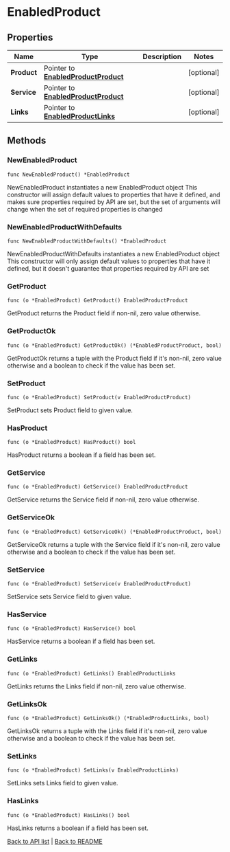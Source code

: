 # EnabledProduct

## Properties

Name | Type | Description | Notes
------------ | ------------- | ------------- | -------------
**Product** | Pointer to [**EnabledProductProduct**](EnabledProductProduct.md) |  | [optional] 
**Service** | Pointer to [**EnabledProductProduct**](EnabledProductProduct.md) |  | [optional] 
**Links** | Pointer to [**EnabledProductLinks**](EnabledProductLinks.md) |  | [optional] 

## Methods

### NewEnabledProduct

`func NewEnabledProduct() *EnabledProduct`

NewEnabledProduct instantiates a new EnabledProduct object
This constructor will assign default values to properties that have it defined,
and makes sure properties required by API are set, but the set of arguments
will change when the set of required properties is changed

### NewEnabledProductWithDefaults

`func NewEnabledProductWithDefaults() *EnabledProduct`

NewEnabledProductWithDefaults instantiates a new EnabledProduct object
This constructor will only assign default values to properties that have it defined,
but it doesn't guarantee that properties required by API are set

### GetProduct

`func (o *EnabledProduct) GetProduct() EnabledProductProduct`

GetProduct returns the Product field if non-nil, zero value otherwise.

### GetProductOk

`func (o *EnabledProduct) GetProductOk() (*EnabledProductProduct, bool)`

GetProductOk returns a tuple with the Product field if it's non-nil, zero value otherwise
and a boolean to check if the value has been set.

### SetProduct

`func (o *EnabledProduct) SetProduct(v EnabledProductProduct)`

SetProduct sets Product field to given value.

### HasProduct

`func (o *EnabledProduct) HasProduct() bool`

HasProduct returns a boolean if a field has been set.

### GetService

`func (o *EnabledProduct) GetService() EnabledProductProduct`

GetService returns the Service field if non-nil, zero value otherwise.

### GetServiceOk

`func (o *EnabledProduct) GetServiceOk() (*EnabledProductProduct, bool)`

GetServiceOk returns a tuple with the Service field if it's non-nil, zero value otherwise
and a boolean to check if the value has been set.

### SetService

`func (o *EnabledProduct) SetService(v EnabledProductProduct)`

SetService sets Service field to given value.

### HasService

`func (o *EnabledProduct) HasService() bool`

HasService returns a boolean if a field has been set.

### GetLinks

`func (o *EnabledProduct) GetLinks() EnabledProductLinks`

GetLinks returns the Links field if non-nil, zero value otherwise.

### GetLinksOk

`func (o *EnabledProduct) GetLinksOk() (*EnabledProductLinks, bool)`

GetLinksOk returns a tuple with the Links field if it's non-nil, zero value otherwise
and a boolean to check if the value has been set.

### SetLinks

`func (o *EnabledProduct) SetLinks(v EnabledProductLinks)`

SetLinks sets Links field to given value.

### HasLinks

`func (o *EnabledProduct) HasLinks() bool`

HasLinks returns a boolean if a field has been set.


[Back to API list](../README.md#documentation-for-api-endpoints) | [Back to README](../README.md)
